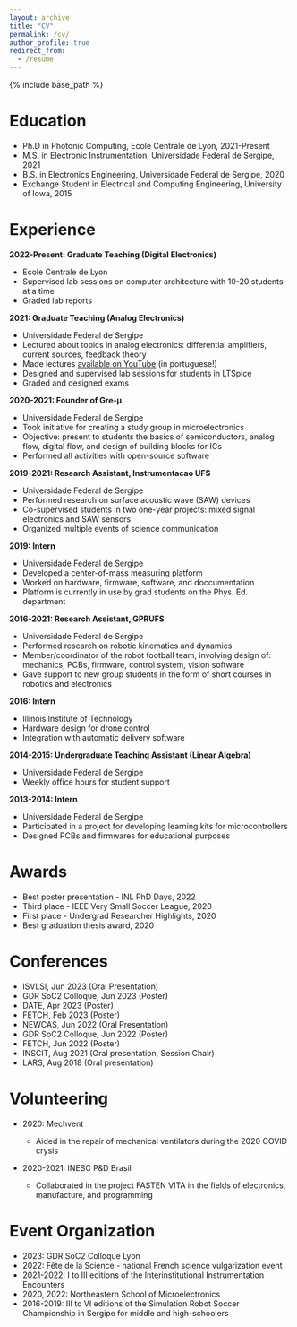 ```yaml
---
layout: archive
title: "CV"
permalink: /cv/
author_profile: true
redirect_from:
  - /resume
---
```


{% include base_path %}

Education
======
* Ph.D in Photonic Computing, Ecole Centrale de Lyon, 2021-Present
* M.S. in Electronic Instrumentation, Universidade Federal de Sergipe, 2021
* B.S. in Electronics Engineering, Universidade Federal de Sergipe, 2020
* Exchange Student in Electrical and Computing Engineering, University of Iowa, 2015

Experience
======

**2022-Present: Graduate Teaching (Digital Electronics)**
  * Ecole Centrale de Lyon
  * Supervised lab sessions on computer architecture with 10-20 students at a time
  * Graded lab reports

**2021: Graduate Teaching (Analog Electronics)**
  * Universidade Federal de Sergipe
  * Lectured about topics in analog electronics: differential amplifiers, current sources, feedback theory
  * Made lectures [available on YouTube](https://www.youtube.com/channel/UCmMwbTV8kzDUHB0tbp-ktTw/videos) (in portuguese!)
  * Designed and supervised lab sessions for students in LTSpice
  * Graded and designed exams

**2020-2021: Founder of Gre-μ**
  * Universidade Federal de Sergipe
  * Took initiative for creating a study group in microelectronics
  * Objective: present to students the basics of semiconductors, analog flow, digital flow, and design of building blocks for ICs
  * Performed all activities with open-source software

**2019-2021: Research Assistant, Instrumentacao UFS**
  * Universidade Federal de Sergipe
  * Performed research on surface acoustic wave (SAW) devices
  * Co-supervised students in two one-year projects: mixed signal electronics and SAW sensors
  * Organized multiple events of science communication

**2019: Intern**
  * Universidade Federal de Sergipe
  * Developed a center-of-mass measuring platform
  * Worked on hardware, firmware, software, and doccumentation
  * Platform is currently in use by grad students on the Phys. Ed. department

**2016-2021: Research Assistant, GPRUFS**
  * Universidade Federal de Sergipe
  * Performed research on robotic kinematics and dynamics
  * Member/coordinator of the robot football team, involving design of: mechanics, PCBs, firmware, control system, vision software
  * Gave support to new group students in the form of short courses in robotics and electronics

**2016: Intern**
  * Illinois Institute of Technology
  * Hardware design for drone control
  * Integration with automatic delivery software

**2014-2015: Undergraduate Teaching Assistant (Linear Algebra)**
  * Universidade Federal de Sergipe
  * Weekly office hours for student support

**2013-2014: Intern**
  * Universidade Federal de Sergipe
  * Participated in a project for developing learning kits for microcontrollers
  * Designed PCBs and firmwares for educational purposes


Awards
======
* Best poster presentation - INL PhD Days, 2022
* Third place - IEEE Very Small Soccer League, 2020
* First place - Undergrad Researcher Highlights, 2020
* Best graduation thesis award, 2020

Conferences
======
* ISVLSI, Jun 2023 (Oral Presentation)
* GDR SoC2 Colloque, Jun 2023 (Poster)
* DATE, Apr 2023 (Poster)
* FETCH, Feb 2023 (Poster)
* NEWCAS, Jun 2022 (Oral Presentation)
* GDR SoC2 Colloque, Jun 2022 (Poster)
* FETCH, Jun 2022 (Poster)
* INSCIT, Aug 2021 (Oral presentation, Session Chair) 
* LARS, Aug 2018 (Oral presentation)
  
Volunteering
======
* 2020: Mechvent
  * Aided in the repair of mechanical ventilators during the 2020 COVID crysis

* 2020-2021: INESC P&D Brasil
  * Collaborated in the project FASTEN VITA in the fields of electronics, manufacture, and programming

Event Organization
======
* 2023: GDR SoC2 Colloque Lyon
* 2022: Fête de la Science - national French science vulgarization event
* 2021-2022: I to III editions of the Interinstitutional Instrumentation Encounters
* 2020, 2022: Northeastern School of Microelectronics
* 2016-2019: III to VI editions of the Simulation Robot Soccer Championship in Sergipe for middle and high-schoolers

